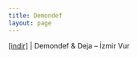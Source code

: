 ```yaml
---
title: Demondef
layout: page
---
```


<a href="https://cloud.mail.ru/public/cdf0240d9ffb/Deja%20%26%20Demondef%20-%20%C4%B0zmir%20Vur" target="_blank">[indir]</a>   |   Demondef & Deja &#8211; İzmir Vur